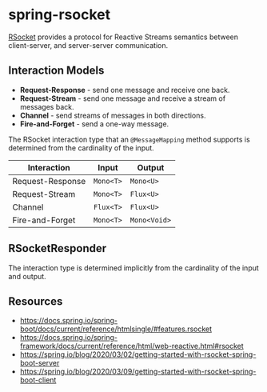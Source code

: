 # spring-rsocket

[RSocket](https://rsocket.io/) provides a protocol for Reactive Streams semantics between client-server, and server-server communication.

## Interaction Models

- **Request-Response** - send one message and receive one back.
- **Request-Stream** - send one message and receive a stream of messages back.
- **Channel** - send streams of messages in both directions.
- **Fire-and-Forget** - send a one-way message.

The RSocket interaction type that an `@MessageMapping` method supports is determined from the cardinality of the input.

|Interaction|Input|Output|
|---|---|---|
|Request-Response|`Mono<T>`|`Mono<U>`|
|Request-Stream|`Mono<T>`|`Flux<U>`|
|Channel|`Flux<T>`|`Flux<U>`|
|Fire-and-Forget|`Mono<T>`|`Mono<Void>`|

## RSocketResponder

The interaction type is determined implicitly from the cardinality of the input and output.

## Resources

- <https://docs.spring.io/spring-boot/docs/current/reference/htmlsingle/#features.rsocket>
- <https://docs.spring.io/spring-framework/docs/current/reference/html/web-reactive.html#rsocket>
- <https://spring.io/blog/2020/03/02/getting-started-with-rsocket-spring-boot-server>
- <https://spring.io/blog/2020/03/09/getting-started-with-rsocket-spring-boot-client>
